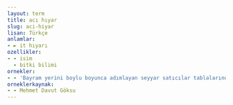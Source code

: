```yaml
---
layout: term
title: acı hıyar
slug: aci-hiyar
lisan: Türkçe
anlamlar:
- ► it hıyarı
ozellikler:
- - isim
  - bitki bilimi
ornekler:
- - 'Bayram yerini boylu boyunca adımlayan seyyar satıcılar tablalarındakini satmak için kalabalığa karışarak haykırırlar: Şekerlemeler, kuru yemişler, acı hıyar çekirdekleri ve keten helvaları!..'
orneklerkaynak:
- - Mehmet Davut Göksu
---
```


